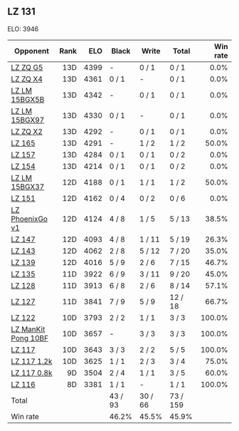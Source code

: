 ## LZ 131 ##

ELO: 3946

Opponent | Rank | ELO | Black | Write | Total | Win rate
---------|-----:|----:|-------|-------|-------|-------:
[LZ ZQ G5](LZ%20ZQ%20G5.md) | 13D | 4399 | - | 0 / 1 | 0 / 1 | 0.0%
[LZ ZQ X4](LZ%20ZQ%20X4.md) | 13D | 4361 | 0 / 1 | - | 0 / 1 | 0.0%
[LZ LM 15BGX5B](LZ%20LM%2015BGX5B.md) | 13D | 4342 | - | 0 / 1 | 0 / 1 | 0.0%
[LZ LM 15BGX97](LZ%20LM%2015BGX97.md) | 13D | 4330 | 0 / 1 | - | 0 / 1 | 0.0%
[LZ ZQ X2](LZ%20ZQ%20X2.md) | 13D | 4292 | - | 0 / 1 | 0 / 1 | 0.0%
[LZ 165](LZ%20165.md) | 13D | 4291 | - | 1 / 2 | 1 / 2 | 50.0%
[LZ 157](LZ%20157.md) | 13D | 4284 | 0 / 1 | 0 / 1 | 0 / 2 | 0.0%
[LZ 154](LZ%20154.md) | 13D | 4214 | 0 / 1 | 0 / 1 | 0 / 2 | 0.0%
[LZ LM 15BGX37](LZ%20LM%2015BGX37.md) | 12D | 4188 | 0 / 1 | 1 / 1 | 1 / 2 | 50.0%
[LZ 151](LZ%20151.md) | 12D | 4162 | 0 / 4 | 0 / 2 | 0 / 6 | 0.0%
[LZ PhoenixGo v1](LZ%20PhoenixGo%20v1.md) | 12D | 4124 | 4 / 8 | 1 / 5 | 5 / 13 | 38.5%
[LZ 147](LZ%20147.md) | 12D | 4093 | 4 / 8 | 1 / 11 | 5 / 19 | 26.3%
[LZ 143](LZ%20143.md) | 12D | 4062 | 2 / 8 | 5 / 12 | 7 / 20 | 35.0%
[LZ 139](LZ%20139.md) | 12D | 4016 | 5 / 9 | 2 / 6 | 7 / 15 | 46.7%
[LZ 135](LZ%20135.md) | 11D | 3922 | 6 / 9 | 3 / 11 | 9 / 20 | 45.0%
[LZ 128](LZ%20128.md) | 11D | 3913 | 6 / 8 | 2 / 6 | 8 / 14 | 57.1%
[LZ 127](LZ%20127.md) | 11D | 3841 | 7 / 9 | 5 / 9 | 12 / 18 | 66.7%
[LZ 122](LZ%20122.md) | 10D | 3793 | 2 / 2 | 1 / 1 | 3 / 3 | 100.0%
[LZ ManKit Pong 10BF](LZ%20ManKit%20Pong%2010BF.md) | 10D | 3657 | - | 3 / 3 | 3 / 3 | 100.0%
[LZ 117](LZ%20117.md) | 10D | 3643 | 3 / 3 | 2 / 2 | 5 / 5 | 100.0%
[LZ 117 1.2k](LZ%20117%201.2k.md) | 10D | 3625 | 1 / 1 | 2 / 3 | 3 / 4 | 75.0%
[LZ 117 0.8k](LZ%20117%200.8k.md) | 9D | 3504 | 2 / 4 | 1 / 1 | 3 / 5 | 60.0%
[LZ 116](LZ%20116.md) | 8D | 3381 | 1 / 1 | - | 1 / 1 | 100.0%
Total | | | 43 / 93 | 30 / 66 | 73 / 159 | 
Win rate| | | 46.2% | 45.5% | 45.9% | 
